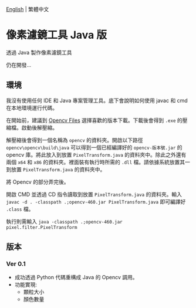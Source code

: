 [English](README.md) | 繁體中文
# 像素濾鏡工具 Java 版
透過 Java 製作像素濾鏡工具

仍在開發...

## 環境
我沒有使用任何 IDE 和 Java 專案管理工具。底下會說明如何使用 javac 和 cmd 在本地環境運行代碼。

在開始前，建議到 [Opencv Files](https://sourceforge.net/projects/opencvlibrary/files/) 選擇喜歡的版本下載。下載後會得到 ```.exe``` 的壓縮檔。啟動後解壓縮。

解壓縮後會得到一個名稱為 ```opencv``` 的資料夾。開啟以下路徑 ```opencv\opencv\build\java``` 可以得到一個已經編譯好的 ```opencv-版本號.jar``` 的 opencv 庫。將此放入到放置 ```PixelTransform.java``` 的資料夾中。除此之外還有兩個 ```x64``` 和 ```x86``` 的資料夾。裡面裝有執行時所需的 ```.dll``` 檔。請依據系統放置其一到放置 ```PixelTransform.java``` 的資料夾中。

將 Opencv 的部分弄完後。

開啟 CMD 並透過 CD 指令讀取到放置 ```PixelTransform.java``` 的資料夾。輸入 ```javac -d . -classpath .;opencv-460.jar PixelTransform.java``` 即可編譯好 ```.class``` 檔。

執行則需輸入 ```java -classpath .;opencv-460.jar pixel.filter.PixelTransform```

## 版本
### Ver 0.1
* 成功透過 Python 代碼重構成 Java 的 Opencv 調用。
* 功能實現:
  * 顆粒大小  
  * 顏色數量
